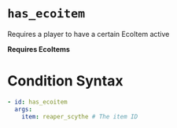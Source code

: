 # `has_ecoitem`

Requires a player to have a certain EcoItem active

**Requires EcoItems**

# Condition Syntax
```yaml
- id: has_ecoitem
  args:
    item: reaper_scythe # The item ID
```
